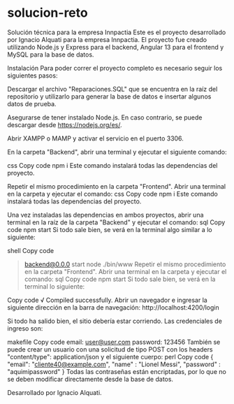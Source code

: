 # solucion-reto
Solución técnica para la empresa Innpactia
Este es el proyecto desarrollado por Ignacio Alquati para la empresa Innpactia. El proyecto fue creado utilizando Node.js y Express para el backend, Angular 13 para el frontend y MySQL para la base de datos.

Instalación
Para poder correr el proyecto completo es necesario seguir los siguientes pasos:

Descargar el archivo "Reparaciones.SQL" que se encuentra en la raíz del repositorio y utilizarlo para generar la base de datos e insertar algunos datos de prueba.

Asegurarse de tener instalado Node.js. En caso contrario, se puede descargar desde https://nodejs.org/es/.

Abrir XAMPP o MAMP y activar el servicio en el puerto 3306.

En la carpeta "Backend", abrir una terminal y ejecutar el siguiente comando:

css
Copy code
npm i
Este comando instalará todas las dependencias del proyecto.

Repetir el mismo procedimiento en la carpeta "Frontend". Abrir una terminal en la carpeta y ejecutar el comando:
css
Copy code
npm i
Este comando instalará todas las dependencias del proyecto.

Una vez instaladas las dependencias en ambos proyectos, abrir una terminal en la raíz de la carpeta "Backend" y ejecutar el comando:
sql
Copy code
npm start
Si todo sale bien, se verá en la terminal algo similar a lo siguiente:

shell
Copy code
> backend@0.0.0 start
> node ./bin/www
Repetir el mismo procedimiento en la carpeta "Frontend". Abrir una terminal en la carpeta y ejecutar el comando:
sql
Copy code
npm start
Si todo sale bien, se verá en la terminal lo siguiente:

Copy code
√ Compiled successfully.
Abrir un navegador e ingresar la siguiente dirección en la barra de navegación: http://localhost:4200/login

Si todo ha salido bien, el sitio debería estar corriendo. Las credenciales de ingreso son:

makefile
Copy code
email: user@user.com
password: 123456
También se puede crear un usuario con una solicitud de tipo POST con los headers "content/type": application/json y el siguiente cuerpo:
perl
Copy code
{
   "email": "cliente40@example.com",
   "name" : "Lionel Messi",
  "password" : "aquimipassword"
}
Todas las contraseñas están encriptadas, por lo que no se deben modificar directamente desde la base de datos.

Desarrollado por
Ignacio Alquati.